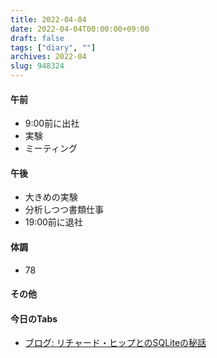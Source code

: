 ```yaml
---
title: 2022-04-04
date: 2022-04-04T00:00:00+09:00
draft: false
tags: ["diary", ""]
archives: 2022-04
slug: 948324
---
```

#### 午前
- 9:00前に出社
- 実験
- ミーティング
#### 午後
- 大きめの実験
- 分析しつつ書類仕事
- 19:00前に退社
#### 体調
- 78
#### その他
#### 今日のTabs
- [ブログ: リチャード・ヒップとのSQLiteの秘話](https://okuranagaimo.blogspot.com/2021/07/sqlite.html?m=1)